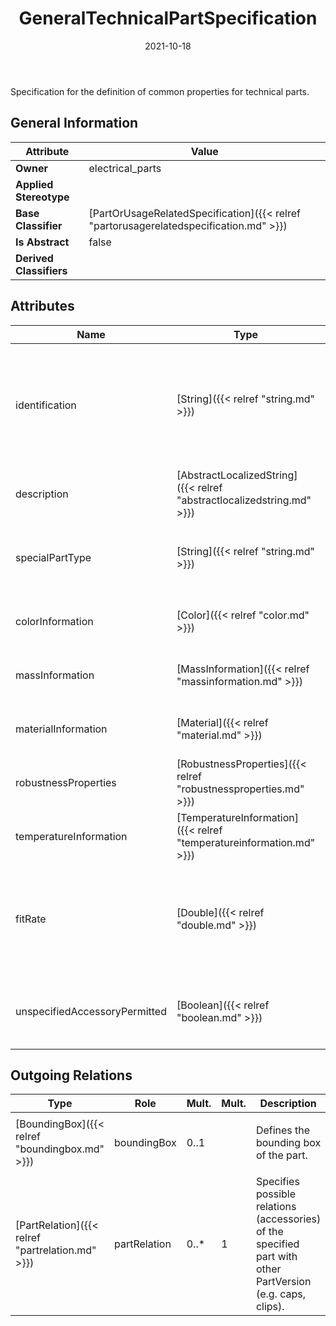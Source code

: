 ﻿---
title: GeneralTechnicalPartSpecification
toc: false
type: specs
date: "2021-10-18"
draft: false
specification: VEC
version: 1.2.1
documentType: "Recommendation"
elementType: Class
classes:
  - GeneralTechnicalPartSpecification
menu_name: vec-1.2.1
---
<p>Specification for the definition of common properties for technical parts.  </p>

## General Information

| Attribute               | Value |
|-------------------------|-------|
| **Owner**               | electrical_parts |
| **Applied Stereotype**  |   |
| **Base Classifier**     | [PartOrUsageRelatedSpecification]({{< relref "partorusagerelatedspecification.md" >}})<br/>  |
| **Is Abstract**         | false |
| **Derived Classifiers** |   |

## Attributes
|  Name  |  Type  |  Mult.  |  Description  |  Owning Classifier  |
|--------|--------|---------|---------------|--------------|
|identification | [String]({{< relref "string.md" >}}) | 1 | <p> Specifies a unique identification of the specification. The identification is guaranteed to be unique within the document containing the specification. For all VEC-documents a Specification-instance can be trusted to be identical if the DocumentVersion-instance is the same (see DocumentVersion) and the identification of the Specification is the same.      </p> | [Specification]({{< relref "specification.md" >}}) |
|description | [AbstractLocalizedString]({{< relref "abstractlocalizedstring.md" >}}) | 0..* | <p> Specifies additional, human readable information about the specification.      </p> | [Specification]({{< relref "specification.md" >}}) |
|specialPartType | [String]({{< relref "string.md" >}}) | 0..1 | <p>The specialPartType allows the specification of subclassifications for a PartOrUsageRelatedSpecification (e.g. different types of connector housings).  </p> | [PartOrUsageRelatedSpecification]({{< relref "partorusagerelatedspecification.md" >}}) |
|colorInformation | [Color]({{< relref "color.md" >}}) | 0..* | <p> Specifies the color of the part.      </p> | [GeneralTechnicalPartSpecification]({{< relref "generaltechnicalpartspecification.md" >}}) |
|massInformation | [MassInformation]({{< relref "massinformation.md" >}}) | 0..* | <p>Specifies the mass of the part.  </p> | [GeneralTechnicalPartSpecification]({{< relref "generaltechnicalpartspecification.md" >}}) |
|materialInformation | [Material]({{< relref "material.md" >}}) | 0..* | <p>Specifies the material of a part.  </p> | [GeneralTechnicalPartSpecification]({{< relref "generaltechnicalpartspecification.md" >}}) |
|robustnessProperties | [RobustnessProperties]({{< relref "robustnessproperties.md" >}}) | 0..* | <p>Specifies the robustness of a part.  </p> | [GeneralTechnicalPartSpecification]({{< relref "generaltechnicalpartspecification.md" >}}) |
|temperatureInformation | [TemperatureInformation]({{< relref "temperatureinformation.md" >}}) | 0..* | <p>Specifies valid temperatures for a part.  </p> | [GeneralTechnicalPartSpecification]({{< relref "generaltechnicalpartspecification.md" >}}) |
|fitRate | [Double]({{< relref "double.md" >}}) | 0..1 | <p> The Failures In Time (FIT) rate of a device is the number of failures that can be expected in one billion (109) device-hours of operation.[14]&#160;(E.g. 1000 devices for 1 million hours, or 1 million devices for 1000 hours each, or some other combination.) (see <a href="https://en.wikipedia.org/wiki/Failure_rate#Units">https://en.wikipedia.org/wiki/Failure_rate#Units</a>)      </p> | [GeneralTechnicalPartSpecification]({{< relref "generaltechnicalpartspecification.md" >}}) |
|unspecifiedAccessoryPermitted | [Boolean]({{< relref "boolean.md" >}}) | 0..1 | <p> Defines whether accessories which are not explicitly defined by a <i>PartRelation</i> may be used with instances of this part. If this attribute is not specified the default value is <i>true.</i>      </p> | [GeneralTechnicalPartSpecification]({{< relref "generaltechnicalpartspecification.md" >}}) |

## Outgoing Relations
|    Type  |   Role   |   Mult.   |   Mult.   |   Description   |
|----------|----------|-----------|-----------|-----------------|
| [BoundingBox]({{< relref "boundingbox.md" >}}) | boundingBox | 0..1 |  | <p> Defines the bounding box of the part.      </p> |
| [PartRelation]({{< relref "partrelation.md" >}}) | partRelation | 0..* | 1 | Specifies possible relations (accessories) of the specified part with other PartVersion (e.g. caps, clips). |

